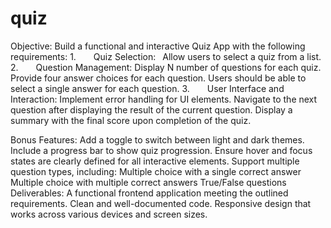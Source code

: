 # quiz

Objective: Build a functional and interactive Quiz App with the following requirements:
1.    Quiz Selection:
 Allow users to select a quiz from a list.
2.    Question Management:
Display N number of questions for each quiz.
Provide four answer choices for each question.
Users should be able to select a single answer for each question.
3.    User Interface and Interaction:
Implement error handling for UI elements.
Navigate to the next question after displaying the result of the current question.
Display a summary with the final score upon completion of the quiz.

Bonus Features:
Add a toggle to switch between light and dark themes.
Include a progress bar to show quiz progression.
Ensure hover and focus states are clearly defined for all interactive elements.
Support multiple question types, including:
Multiple choice with a single correct answer
Multiple choice with multiple correct answers
True/False questions
Deliverables:
A functional frontend application meeting the outlined requirements.
Clean and well-documented code.
Responsive design that works across various devices and screen sizes.
